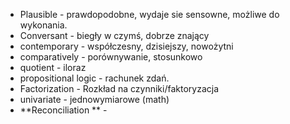 - Plausible - prawdopodobne, wydaje sie sensowne, możliwe do wykonania.
- Conversant - biegły w czymś, dobrze znający
- contemporary - współczesny, dzisiejszy, nowożytni
- comparatively - porównywanie, stosunkowo
- quotient - iloraz
- propositional logic - rachunek zdań.
- Factorization - Rozkład na czynniki/faktoryzacja
- univariate - jednowymiarowe (math)
- **Reconciliation ** -